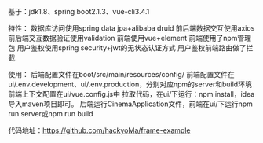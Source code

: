 基于：jdk1.8、spring boot2.1.3、vue-cli3.4.1

特性：
  数据库访问使用spring data jpa+alibaba druid
  前后端数据交互使用axios
  前后端交互数据验证使用validation
  前端使用vue+element
  前端使用了npm管理包
  用户鉴权使用spring security+jwt的无状态认证方式
  用户鉴权前端路由做了拦截

使用：
  后端配置文件在boot/src/main/resources/config/
  前端配置文件在ui/.env.development、ui/.env.production，分别对应npm的server和build环境
  前端上下文配置在ui/vue.config.js中
  拉取代码，在ui/下运行：npm install，idea导入maven项目即可。
  后端运行CinemaApplication文件，前端在ui/下运行npm run server或npm run build

代码地址：https://github.com/hackyoMa/frame-example
